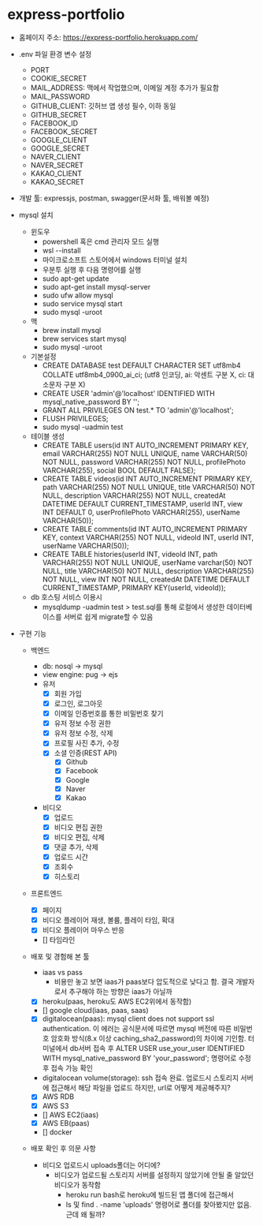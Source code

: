 # express-portfolio

- 홈페이지 주소: <https://express-portfolio.herokuapp.com/>

- .env 파일 환경 변수 설정
  - PORT
  - COOKIE_SECRET
  - MAIL_ADDRESS: 맥에서 작업했으며, 이메일 계정 추가가 필요함
  - MAIL_PASSWORD
  - GITHUB_CLIENT: 깃허브 앱 생성 필수, 이하 동일
  - GITHUB_SECRET
  - FACEBOOK_ID
  - FACEBOOK_SECRET
  - GOOGLE_CLIENT
  - GOOGLE_SECRET
  - NAVER_CLIENT
  - NAVER_SECRET
  - KAKAO_CLIENT
  - KAKAO_SECRET

- 개발 툴: expressjs, postman, swagger(문서화 툴, 배워볼 예정)

- mysql 설치

  - 윈도우
    - powershell 혹은 cmd 관리자 모드 실행
    - wsl --install
    - 마이크로소프트 스토어에서 windows 터미널 설치
    - 우분투 실행 후 다음 명령어를 실행
    - sudo apt-get update
    - sudo apt-get install mysql-server
    - sudo ufw allow mysql
    - sudo service mysql start
    - sudo mysql -uroot
  - 맥
    - brew install mysql
    - brew services start mysql
    - sudo mysql -uroot
  - 기본설정
    - CREATE DATABASE test DEFAULT CHARACTER SET utf8mb4 COLLATE utf8mb4_0900_ai_ci; (utf8 인코딩, ai: 악센트 구분 X, ci: 대소문자 구분 X)
    - CREATE USER 'admin'@'localhost' IDENTIFIED WITH mysql_native_password BY '';
    - GRANT ALL PRIVILEGES ON test.\* TO 'admin'@'localhost';
    - FLUSH PRIVILEGES;
    - sudo mysql -uadmin test
  - 테이블 생성
    - CREATE TABLE users(id INT AUTO_INCREMENT PRIMARY KEY, email VARCHAR(255) NOT NULL UNIQUE, name VARCHAR(50) NOT NULL, password VARCHAR(255) NOT NULL, profilePhoto VARCHAR(255), social BOOL DEFAULT FALSE);
    - CREATE TABLE videos(id INT AUTO_INCREMENT PRIMARY KEY, path VARCHAR(255) NOT NULL UNIQUE, title VARCHAR(50) NOT NULL, description VARCHAR(255) NOT NULL, createdAt DATETIME DEFAULT CURRENT_TIMESTAMP, userId INT, view INT DEFAULT 0, userProfilePhoto VARCHAR(255), userName VARCHAR(50));
    - CREATE TABLE comments(id INT AUTO_INCREMENT PRIMARY KEY, context VARCHAR(255) NOT NULL, videoId INT, userId INT, userName VARCHAR(50));
    - CREATE TABLE histories(userId INT, videoId INT, path VARCHAR(255) NOT NULL UNIQUE, userName varchar(50) NOT NULL, title VARCHAR(50) NOT NULL, description VARCHAR(255) NOT NULL, view INT NOT NULL, createdAt DATETIME DEFAULT CURRENT_TIMESTAMP, PRIMARY KEY(userId, videoId));
  - db 호스팅 서비스 이용시
    - mysqldump -uadmin test > test.sql를 통해 로컬에서 생성한 데이터베이스를 서버로 쉽게 migrate할 수 있음

- 구현 기능
  - 백엔드
    - db: nosql -> mysql
    - view engine: pug -> ejs
    - 유저
      - [x] 회원 가입
      - [x] 로그인, 로그아웃
      - [x] 이메일 인증번호를 통한 비밀번호 찾기
      - [x] 유저 정보 수정 권한
      - [x] 유저 정보 수정, 삭제
      - [x] 프로필 사진 추가, 수정
      - [x] 소셜 인증(REST API)
        - [x] Github
        - [x] Facebook
        - [x] Google
        - [x] Naver
        - [x] Kakao

    - 비디오
      - [x] 업로드
      - [x] 비디오 편집 권한
      - [x] 비디오 편집, 삭제
      - [x] 댓글 추가, 삭제
      - [x] 업로드 시간
      - [x] 조회수
      - [x] 히스토리

  - 프론트엔드
    - [x] 페이지
    - [x] 비디오 플레이어 재생, 볼륨, 플레이 타임, 확대
    - [x] 비디오 플레이어 마우스 반응
    - [] 타임라인

  - 배포 및 경험해 본 툴
    - iaas vs pass
      - 비용만 놓고 보면 iaas가 paas보다 압도적으로 낮다고 함. 결국 개발자로서 추구해야 하는 방향은 iaas가 아닐까
    - [x] heroku(paas, heroku도 AWS EC2위에서 동작함)
    - [] google cloud(iaas, paas, saas)
    - [x] digitalocean(paas): mysql client does not support ssl authentication. 이 에러는 공식문서에 따르면 mysql 버전에 따른 비밀번호 암호화 방식(8.x 이상 caching_sha2_password)의 차이에 기인함. 터미널에서 db서버 접속 후 ALTER USER use_your_user IDENTIFIED WITH mysql_native_password BY 'your_password'; 명령어로 수정 후 접속 가능 확인
    - digitalocean volume(storage): ssh 접속 완료. 업로드시 스토리지 서버에 접근해서 해당 파일을 업로드 하지만, url로 어떻게 제공해주지?
    - [x] AWS RDB
    - [x] AWS S3
    - [] AWS EC2(iaas)
    - [x] AWS EB(paas)
    - [] docker

  - 배포 확인 후 의문 사항
    - 비디오 업로드시 uploads폴더는 어디에?
      - 비디오가 업로드될 스토리지 서버를 설정하지 않았기에 안될 줄 알았던 비디오가 동작함
        - heroku run bash로 heroku에 빌드된 앱 폴더에 접근해서
        - ls 및 find . -name 'uploads' 명령어로 폴더를 찾아봤지만 없음. 근데 왜 될까?
